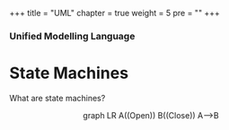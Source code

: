 +++
title = "UML"
chapter = true
weight = 5
pre = "<b></b>"
+++

### Unified Modelling Language

# State Machines

What are state machines? 

<div class="mermaid" align="center">
  graph LR
      A((Open))
      B((Close))
      A-->B
</div>
